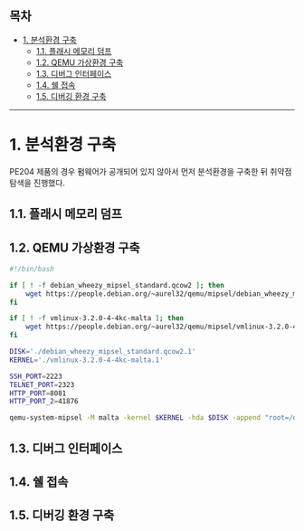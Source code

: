 ## 목차 <!-- omit in toc -->

- [1. 분석환경 구축](#1-분석환경-구축)
  - [1.1. 플래시 메모리 덤프](#11-플래시-메모리-덤프)
  - [1.2. QEMU 가상환경 구축](#12-qemu-가상환경-구축)
  - [1.3. 디버그 인터페이스](#13-디버그-인터페이스)
  - [1.4. 쉘 접속](#14-쉘-접속)
  - [1.5. 디버깅 환경 구축](#15-디버깅-환경-구축)

---

# 1. 분석환경 구축

PE204 제품의 경우 펌웨어가 공개되어 있지 않아서 먼저 분석환경을 구축한 뒤 취약점 탐색을 진행했다.

## 1.1. 플래시 메모리 덤프



## 1.2. QEMU 가상환경 구축

```bash
#!/bin/bash

if [ ! -f debian_wheezy_mipsel_standard.qcow2 ]; then
	wget https://people.debian.org/~aurel32/qemu/mipsel/debian_wheezy_mipsel_standard.qcow2
fi

if [ ! -f vmlinux-3.2.0-4-4kc-malta ]; then
	wget https://people.debian.org/~aurel32/qemu/mipsel/vmlinux-3.2.0-4-4kc-malta
fi

DISK='./debian_wheezy_mipsel_standard.qcow2.1'
KERNEL='./vmlinux-3.2.0-4-4kc-malta.1'

SSH_PORT=2223
TELNET_PORT=2323
HTTP_PORT=8081
HTTP_PORT_2=41876

qemu-system-mipsel -M malta -kernel $KERNEL -hda $DISK -append "root=/dev/sda1" -nographic -redir tcp:$SSH_PORT::22 -redir tcp:$TELNET_PORT::23 -redir tcp:$HTTP_PORT::80 -redir tcp:$HTTP_PORT_2::41876
```


## 1.3. 디버그 인터페이스


## 1.4. 쉘 접속


## 1.5. 디버깅 환경 구축